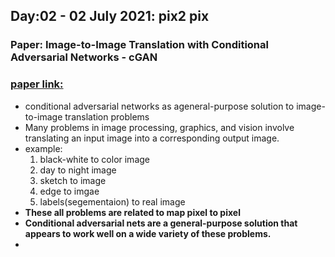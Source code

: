 ## Day:02 - 02 July 2021: pix2 pix
### Paper: Image-to-Image Translation with Conditional Adversarial Networks - cGAN
### [paper link:](https://arxiv.org/pdf/1611.07004.pdf)
-  conditional adversarial networks as ageneral-purpose solution to image-to-image translation problems
-   Many problems in image processing, graphics, and vision involve translating an input image into a corresponding output image.
-   example: 
    1. black-white to color image
    2. day to night image
    3. sketch to image 
    4. edge to imgae
    5. labels(segementaion) to real image
-  **These all problems are related to map pixel to pixel**
-  **Conditional adversarial nets are a general-purpose solution that appears to work well on a wide variety of these problems.**
-  
